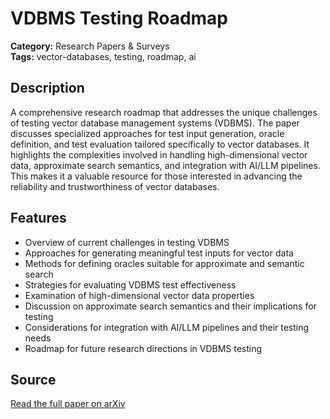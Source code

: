 # VDBMS Testing Roadmap

**Category:** Research Papers & Surveys  
**Tags:** vector-databases, testing, roadmap, ai

## Description
A comprehensive research roadmap that addresses the unique challenges of testing vector database management systems (VDBMS). The paper discusses specialized approaches for test input generation, oracle definition, and test evaluation tailored specifically to vector databases. It highlights the complexities involved in handling high-dimensional vector data, approximate search semantics, and integration with AI/LLM pipelines. This makes it a valuable resource for those interested in advancing the reliability and trustworthiness of vector databases.

## Features
- Overview of current challenges in testing VDBMS
- Approaches for generating meaningful test inputs for vector data
- Methods for defining oracles suitable for approximate and semantic search
- Strategies for evaluating VDBMS test effectiveness
- Examination of high-dimensional vector data properties
- Discussion on approximate search semantics and their implications for testing
- Considerations for integration with AI/LLM pipelines and their testing needs
- Roadmap for future research directions in VDBMS testing

## Source
[Read the full paper on arXiv](https://arxiv.org/abs/2402.13786)
